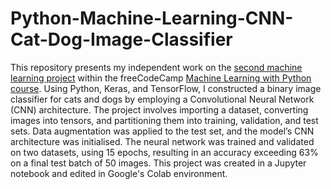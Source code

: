 # Python-Machine-Learning-CNN-Cat-Dog-Image-Classifier
This repository presents my independent work on the [second machine learning project](https://www.freecodecamp.org/learn/machine-learning-with-python/machine-learning-with-python-projects/cat-and-dog-image-classifier) within the freeCodeCamp [Machine Learning with Python course](https://www.freecodecamp.org/learn/machine-learning-with-python/). Using Python, Keras, and TensorFlow, I constructed a binary image classifier for cats and dogs by employing a Convolutional Neural Network (CNN) architecture. The project involves importing a dataset, converting images into tensors, and partitioning them into training, validation, and test sets. Data augmentation was applied to the test set, and the model’s CNN architecture was initialised. The neural network was trained and validated on two datasets, using 15 epochs, resulting in an accuracy exceeding 63% on a final test batch of 50 images. This project was created in a Jupyter notebook and edited in Google's Colab environment.
